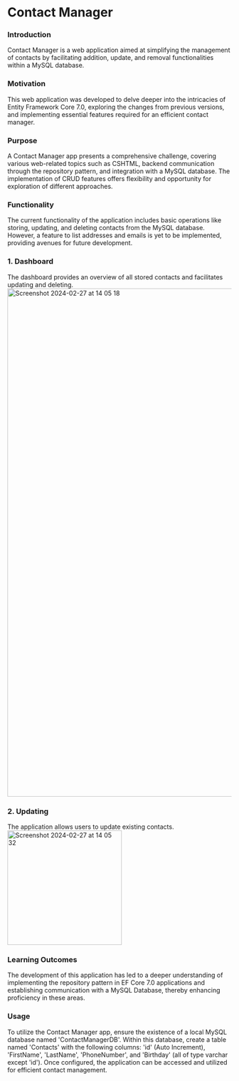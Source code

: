 # Contact Manager
### Introduction
Contact Manager is a web application aimed at simplifying the management of contacts by facilitating addition, update, and removal functionalities within a MySQL database.

### Motivation
This web application was developed to delve deeper into the intricacies of Entity Framework Core 7.0, exploring the changes from previous versions, and implementing essential features required for an efficient contact manager.

### Purpose
A Contact Manager app presents a comprehensive challenge, covering various web-related topics such as CSHTML, backend communication through the repository pattern, and integration with a MySQL database. The implementation of CRUD features offers flexibility and opportunity for exploration of different approaches.

### Functionality
The current functionality of the application includes basic operations like storing, updating, and deleting contacts from the MySQL database. However, a feature to list addresses and emails is yet to be implemented, providing avenues for future development.

### 1. Dashboard
The dashboard provides an overview of all stored contacts and facilitates updating and deleting.
<img width="1141" alt="Screenshot 2024-02-27 at 14 05 18" src="https://github.com/janishiestand/ContactManager/assets/100535567/b5006722-c9b4-486a-9432-aab3c4be51de">

### 2. Updating
The application allows users to update existing contacts.
<img width="257" alt="Screenshot 2024-02-27 at 14 05 32" src="https://github.com/janishiestand/ContactManager/assets/100535567/a8d0d94a-67ee-4179-88c9-daddc7d1c343">

### Learning Outcomes
The development of this application has led to a deeper understanding of implementing the repository pattern in EF Core 7.0 applications and establishing communication with a MySQL Database, thereby enhancing proficiency in these areas.

### Usage
To utilize the Contact Manager app, ensure the existence of a local MySQL database named 'ContactManagerDB'. Within this database, create a table named 'Contacts' with the following columns: 'id' (Auto Increment), 'FirstName', 'LastName', 'PhoneNumber', and 'Birthday' (all of type varchar except 'id'). Once configured, the application can be accessed and utilized for efficient contact management.
